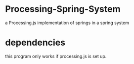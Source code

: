 # Processing-Spring-System
a Processing.js implementation of springs in a spring system

# dependencies
this program only works if processing.js is set up.
